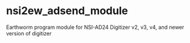 # nsi2ew_adsend_module
Earthworm program module for NSI-AD24 Digitizer v2, v3, v4, and newer version of digitizer
